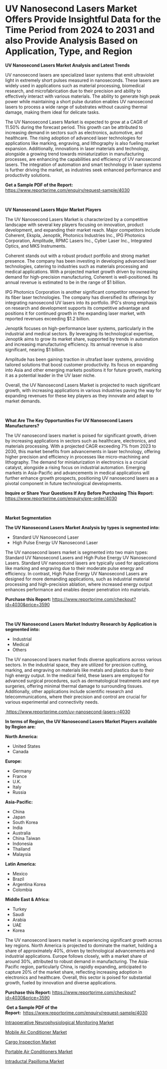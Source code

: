 <p><h1>UV Nanosecond Lasers Market Offers Provide Insightful Data for the Time Period from 2024 to 2031 and also Provide Analysis Based on Application, Type, and Region</h1></p><p><strong>UV Nanosecond Lasers Market Analysis and Latest Trends</strong></p>
<p><p>UV nanosecond lasers are specialized laser systems that emit ultraviolet light in extremely short pulses measured in nanoseconds. These lasers are widely used in applications such as material processing, biomedical research, and microfabrication due to their precision and ability to effectively interact with various materials. The ability to generate high peak power while maintaining a short pulse duration enables UV nanosecond lasers to process a wide range of substrates without causing thermal damage, making them ideal for delicate tasks.</p><p>The UV Nanosecond Lasers Market is expected to grow at a CAGR of 11.50% during the forecast period. This growth can be attributed to increasing demand in sectors such as electronics, automotive, and healthcare. The rising adoption of advanced laser technologies for applications like marking, engraving, and lithography is also fueling market expansion. Additionally, innovations in laser materials and technology, alongside a growing trend towards miniaturization in manufacturing processes, are enhancing the capabilities and efficiency of UV nanosecond lasers. The integration of automation and smart technology in laser systems is further driving the market, as industries seek enhanced performance and productivity solutions.</p></p>
<p><strong>Get a Sample PDF of the Report:&nbsp;</strong> <a href="https://www.reportprime.com/enquiry/request-sample/4030">https://www.reportprime.com/enquiry/request-sample/4030</a></p>
<p>&nbsp;</p>
<p><strong>UV Nanosecond Lasers Major Market Players</strong></p>
<p><p>The UV Nanosecond Lasers Market is characterized by a competitive landscape with several key players focusing on innovation, product development, and expanding their market reach. Major competitors include Coherent, Ekspla, Jenoptik, Photonics Industries Inc., IPG Photonics Corporation, Amplitude, RPMC Lasers Inc., Cyber Laser Inc., Integrated Optics, and MKS Instruments.</p><p>Coherent stands out with a robust product portfolio and strong market presence. The company has been investing in developing advanced laser technologies, catering to industries such as materials processing and medical applications. With a projected market growth driven by increasing demand for high-precision manufacturing, Coherent is well-positioned. Its annual revenue is estimated to be in the range of $1 billion.</p><p>IPG Photonics Corporation is another significant competitor renowned for its fiber laser technologies. The company has diversified its offerings by integrating nanosecond UV lasers into its portfolio. IPG's strong emphasis on research and development supports its competitive advantage and positions it for continued growth in the expanding laser market, with reported revenues exceeding $1.2 billion.</p><p>Jenoptik focuses on high-performance laser systems, particularly in the industrial and medical sectors. By leveraging its technological expertise, Jenoptik aims to grow its market share, supported by trends in automation and increasing manufacturing efficiency. Its annual revenue is also significant, nearing $1 billion.</p><p>Amplitude has been gaining traction in ultrafast laser systems, providing tailored solutions that boost customer productivity. Its focus on expanding into Asia and other emerging markets positions it for future growth, marking it as a potential leader in the UV laser niche.</p><p>Overall, the UV Nanosecond Lasers Market is projected to reach significant growth, with increasing applications in various industries paving the way for expanding revenues for these key players as they innovate and adapt to market demands.</p></p>
<p>&nbsp;</p>
<p><strong>What Are The Key Opportunities For UV Nanosecond Lasers Manufacturers?</strong></p>
<p><p>The UV nanosecond lasers market is poised for significant growth, driven by increasing applications in sectors such as healthcare, electronics, and materials processing. With a projected CAGR exceeding 7% from 2023 to 2030, this market benefits from advancements in laser technology, offering higher precision and efficiency in processes like micro-machining and lithography. The demand for miniaturization in electronics is a crucial catalyst, alongside a rising focus on industrial automation. Emerging markets in Asia-Pacific and advancements in medical applications will further enhance growth prospects, positioning UV nanosecond lasers as a pivotal component in future technological developments.</p></p>
<p><strong>Inquire or Share Your Questions If Any Before Purchasing This Report:</strong> <a href="https://www.reportprime.com/enquiry/pre-order/4030">https://www.reportprime.com/enquiry/pre-order/4030</a></p>
<p>&nbsp;</p>
<p><strong>Market Segmentation</strong></p>
<p><strong>The UV Nanosecond Lasers Market Analysis by types is segmented into:</strong></p>
<p><ul><li>Standard UV Nanosecond Laser</li><li>High Pulse Energy UV Nanosecond Laser</li></ul></p>
<p><p>The UV nanosecond lasers market is segmented into two main types: Standard UV Nanosecond Lasers and High Pulse Energy UV Nanosecond Lasers. Standard UV nanosecond lasers are typically used for applications like marking and engraving due to their moderate pulse energy and efficiency. In contrast, High Pulse Energy UV Nanosecond Lasers are designed for more demanding applications, such as industrial material processing and high-precision ablation, where increased energy output enhances performance and enables deeper penetration into materials.</p></p>
<p><strong>Purchase this Report:&nbsp;</strong><a href="https://www.reportprime.com/checkout?id=4030&price=3590">https://www.reportprime.com/checkout?id=4030&price=3590</a></p>
<p>&nbsp;</p>
<p><strong>The UV Nanosecond Lasers Market Industry Research by Application is segmented into:</strong></p>
<p><ul><li>Industrial</li><li>Medical</li><li>Others</li></ul></p>
<p><p>The UV nanosecond lasers market finds diverse applications across various sectors. In the industrial space, they are utilized for precision cutting, marking, and engraving on materials like metals and plastics due to their high energy output. In the medical field, these lasers are employed for advanced surgical procedures, such as dermatological treatments and eye surgeries, offering minimal thermal damage to surrounding tissues. Additionally, other applications include scientific research and telecommunications, where their precision and control are crucial for various experimental and connectivity needs.</p></p>
<p><a href="https://www.reportprime.com/uv-nanosecond-lasers-r4030">&nbsp;https://www.reportprime.com/uv-nanosecond-lasers-r4030</a></p>
<p><strong>In terms of Region, the UV Nanosecond Lasers Market Players available by Region are:</strong></p>
<p>
    <p> <strong> North America: </strong>
        <ul>
            <li>United States</li>
            <li>Canada</li>
        </ul>
        </p> 
    <p> <strong> Europe: </strong>
        <ul>
            <li>Germany</li>
            <li>France</li>
            <li>U.K.</li>
            <li>Italy</li>
            <li>Russia</li>
        </ul>
        </p> 
    <p> <strong> Asia-Pacific: </strong>
        <ul>
            <li>China</li>
            <li>Japan</li>
            <li>South Korea</li>
            <li>India</li>
            <li>Australia</li>
            <li>China Taiwan</li>
            <li>Indonesia</li>
            <li>Thailand</li>
            <li>Malaysia</li>
        </ul>
        </p> 
    <p> <strong> Latin America: </strong>
        <ul>
            <li>Mexico</li>
            <li>Brazil</li>
            <li>Argentina Korea</li>
            <li>Colombia</li>
        </ul>
        </p> 
    <p> <strong> Middle East & Africa: </strong>
        <ul>
            <li>Turkey</li>
            <li>Saudi</li>
            <li>Arabia</li>
            <li>UAE</li>
            <li>Korea</li>
        </ul>
    </p>
    </p>
<p><p>The UV nanosecond lasers market is experiencing significant growth across key regions. North America is projected to dominate the market, holding a share of approximately 40%, driven by technological advancements and industrial applications. Europe follows closely, with a market share of around 30%, attributed to robust demand in manufacturing. The Asia-Pacific region, particularly China, is rapidly expanding, anticipated to capture 20% of the market share, reflecting increasing adoption in electronics and healthcare. Overall, this sector is poised for substantial growth, fueled by innovation and diverse applications.</p></p>
<p><strong>Purchase this Report: </strong><a href="https://www.reportprime.com/checkout?id=4030&price=3590">https://www.reportprime.com/checkout?id=4030&price=3590</a></p>
<p>&nbsp;<strong>Get a Sample PDF of the Report:&nbsp;&nbsp;</strong><a href="https://www.reportprime.com/enquiry/request-sample/4030">https://www.reportprime.com/enquiry/request-sample/4030</a></p>
<p><strong></strong></p>
<p><p><a href="https://www.linkedin.com/pulse/future-insights-intraoperative-neurophysiological-monitoring-atgve?trackingId=vxAR3QbIRZmyApcip2tklA%3D%3D">Intraoperative Neurophysiological Monitoring Market</a></p><p><a href="https://issuu.com/reportprime-2/docs/mobile-air-conditioner-market-size-_5cee31b1934d28">Mobile Air Conditioner Market</a></p><p><a href="https://www.linkedin.com/pulse/market-forecasting-change-global-cargo-inspection-dynamics-827xe?trackingId=sW92UsHkSHSNqZugcjk9Yg%3D%3D">Cargo Inspection Market</a></p><p><a href="https://issuu.com/reportprime-2/docs/portable-air-conditioners-market-si_8fafe7206b9bea">Portable Air Conditioners Market</a></p><p><a href="https://www.linkedin.com/pulse/what-driving-global-intraductal-papilloma-market-dive-trends-applications-ipvje?trackingId=N1mMwTUITYKlFAfrCi7u4w%3D%3D">Intraductal Papilloma Market</a></p></p>